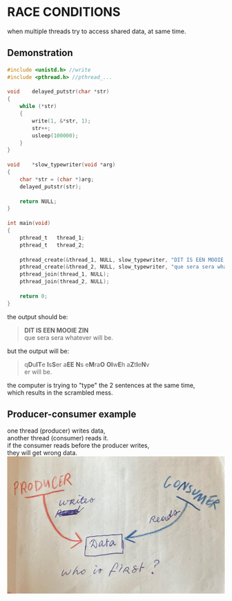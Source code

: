 # RACE CONDITIONS
when multiple threads try to access shared data, at same time.  
## Demonstration
```c
#include <unistd.h> //write
#include <pthread.h> //pthread_...

void	delayed_putstr(char *str)
{
	while (*str)
	{
		write(1, &*str, 1);
		str++;
		usleep(100000);
	}
}

void	*slow_typewriter(void *arg)
{
	char *str = (char *)arg;
	delayed_putstr(str);

	return NULL;
}

int	main(void)
{
	pthread_t	thread_1;
	pthread_t	thread_2;

	pthread_create(&thread_1, NULL, slow_typewriter, "DIT IS EEN MOOIE ZIN\n");
	pthread_create(&thread_2, NULL, slow_typewriter, "que sera sera whatever will be.\n");
	pthread_join(thread_1, NULL);
	pthread_join(thread_2, NULL);

	return 0;
}
```
the output should be:  
>**DIT IS EEN MOOIE ZIN**  
>que sera sera whatever will be.  


but the output will be:  
>q**D**u**IT**e  **I**s**S**er a**EE** **N**s e**M**ra**O** **OI**w**E**h a**Z**t**I**e**N**v  
>er will be.  

the computer is trying to "type" the 2 sentences at the same time,  
which results in the scrambled mess.

## Producer-consumer example
one thread (producer) writes data,  
another thread (consumer) reads it.  
if the consumer reads before the producer writes,  
they will get wrong data.
![](producer_consumer.jpeg)
